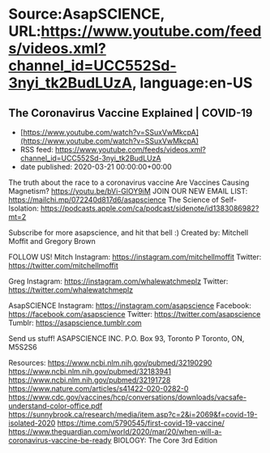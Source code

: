 # Source:AsapSCIENCE, URL:https://www.youtube.com/feeds/videos.xml?channel_id=UCC552Sd-3nyi_tk2BudLUzA, language:en-US

## The Coronavirus Vaccine Explained | COVID-19
 - [https://www.youtube.com/watch?v=SSuxVwMkcpA](https://www.youtube.com/watch?v=SSuxVwMkcpA)
 - RSS feed: https://www.youtube.com/feeds/videos.xml?channel_id=UCC552Sd-3nyi_tk2BudLUzA
 - date published: 2020-03-21 00:00:00+00:00

The truth about the race to a coronavirus vaccine
Are Vaccines Causing Magnetism? https://youtu.be/bVi-GlOY9iM
JOIN OUR NEW EMAIL LIST: https://mailchi.mp/072240d817d6/asapscience
The Science of Self-Isolation: https://podcasts.apple.com/ca/podcast/sidenote/id1383086982?mt=2

Subscribe for more asapscience, and hit that bell :)
Created by: Mitchell Moffit and Gregory Brown

FOLLOW US!
Mitch
Instagram: https://instagram.com/mitchellmoffit
Twitter: https://twitter.com/mitchellmoffit 

Greg
Instagram: https://instagram.com/whalewatchmeplz 
Twitter: https://twitter.com/whalewatchmeplz 

AsapSCIENCE
Instagram: https://instagram.com/asapscience 
Facebook: https://facebook.com/asapscience 
Twitter: https://twitter.com/asapscience
Tumblr: https://asapscience.tumblr.com 

Send us stuff!
ASAPSCIENCE INC.
P.O. Box 93, Toronto P
Toronto, ON, M5S2S6

Resources:
https://www.ncbi.nlm.nih.gov/pubmed/32190290
https://www.ncbi.nlm.nih.gov/pubmed/32183941
https://www.ncbi.nlm.nih.gov/pubmed/32191728
https://www.nature.com/articles/s41422-020-0282-0
https://www.cdc.gov/vaccines/hcp/conversations/downloads/vacsafe-understand-color-office.pdf
https://sunnybrook.ca/research/media/item.asp?c=2&i=2069&f=covid-19-isolated-2020
https://time.com/5790545/first-covid-19-vaccine/
https://www.theguardian.com/world/2020/mar/20/when-will-a-coronavirus-vaccine-be-ready
BIOLOGY: The Core 3rd Edition

